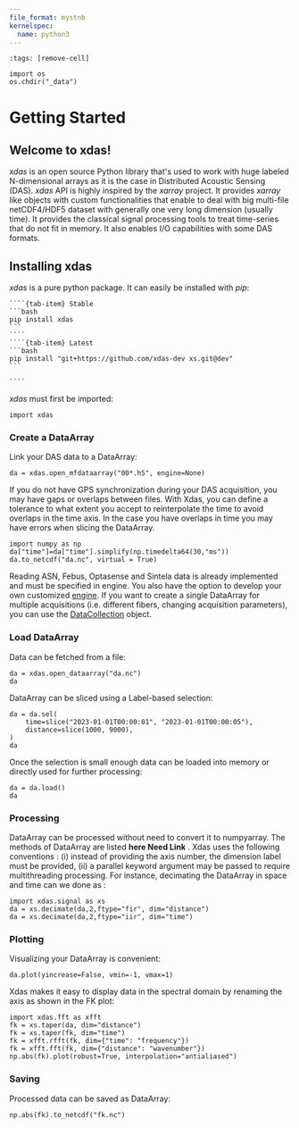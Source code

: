 ```yaml
---
file_format: mystnb
kernelspec:
  name: python3
---
```


```{code-cell}
:tags: [remove-cell]

import os
os.chdir("_data")
```

# Getting Started   

## Welcome to xdas!

*xdas* is an open source Python library that's used to work with huge labeled
N-dimensional arrays as it is the case in Distributed Acoustic Sensing (DAS). *xdas* API
is highly inspired by the *xarray* project. It provides *xarray* like objects with custom
functionalities that enable to deal with big multi-file netCDF4/HDF5 dataset with
generally one very long dimension (usually time). It provides the classical signal
processing tools to treat time-series that do not fit in memory. It also enables I/O
capabilities with some DAS formats.

## Installing xdas

*xdas* is a pure python package. It can easily be installed with *pip*:

`````{tab-set}
````{tab-item} Stable
```bash
pip install xdas
```
````
````{tab-item} Latest
```bash
pip install "git+https://github.com/xdas-dev xs.git@dev"
```

````
`````

*xdas* must first be imported:

```{code-cell}
import xdas 
```

### Create a DataArray 
Link your DAS data to a DataArray:

```{code-cell} 
da = xdas.open_mfdataarray("00*.h5", engine=None)
````

If you do not have GPS synchronization during your DAS acquisition, you may have gaps or overlaps between files. With Xdas, you can define a tolerance to what extent you accept to reinterpolate the time to avoid overlaps in the time axis. In the case you have overlaps in time you may have errors when slicing the DataArray. 

```{code-cell} 
import numpy as np
da["time"]=da["time"].simplify(np.timedelta64(30,"ms"))
da.to_netcdf("da.nc", virtual = True)

```

Reading ASN, Febus, Optasense and Sintela data is already implemented and must be specified in engine. You also have the option to develop your own customized [engine](user-guide/engine.md). 
If you want to create a single DataArray for multiple acquisitions (i.e. different fibers, changing acquisition parameters), you can use the [DataCollection](user-guide/DataCollection.md) object.  


### Load DataArray

Data can be fetched from a file:

```{code-cell} 
da = xdas.open_dataarray("da.nc")
da
```

DataArray can be sliced using a Label-based selection:

```{code-cell}
da = da.sel(
    time=slice("2023-01-01T00:00:01", "2023-01-01T00:00:05"),
    distance=slice(1000, 9000),
)
da
```

Once the selection is small enough data can be loaded into memory or directly used for further processing:

```{code-cell}
da = da.load()
da
```

### Processing

DataArray can be processed without need to convert it to numpyarray. The methods of DataArray are listed **here Need Link** . Xdas uses the following conventions : (i) instead of providing the axis number, the dimension label must be provided, (ii) a parallel keyword argument may be passed to require multithreading processing. For instance, decimating the DataArray in space and time can we done as : 


```{code-cell}
import xdas.signal as xs
da = xs.decimate(da,2,ftype="fir", dim="distance")
da = xs.decimate(da,2,ftype="iir", dim="time")
```

### Plotting

Visualizing your DataArray is convenient:

```{code-cell}
da.plot(yincrease=False, vmin=-1, vmax=1)
```

Xdas makes it easy to display data in the spectral domain by renaming the axis as shown in the FK plot: 

```{code-cell}
import xdas.fft as xfft
fk = xs.taper(da, dim="distance")
fk = xs.taper(fk, dim="time")
fk = xfft.rfft(fk, dim={"time": "frequency"})
fk = xfft.fft(fk, dim={"distance": "wavenumber"})
np.abs(fk).plot(robust=True, interpolation="antialiased")
```

### Saving
Processed data can be saved as DataArray:
```{code-cell}
np.abs(fk).to_netcdf("fk.nc")
```



[xarray API]: <https://docs.xarray.dev/en/stable/user-guide/indexing.html>
[DataArray]: <https://docs.xarray.dev/en/stable/generated/xarray.DataArray.html#xarray.DataArray>
